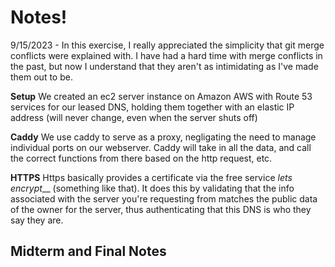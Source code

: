 # Notes!
9/15/2023 - In this exercise, I really appreciated the simplicity that git merge conflicts were explained with. I have had a hard time with merge conflicts in the past, but now I understand that they aren't as intimidating as I've made them out to be.

**Setup**
We created an ec2 server instance on Amazon AWS with Route 53 services for our leased DNS, holding them together with an elastic IP address (will never change, even when the server shuts off)

**Caddy**
We use caddy to serve as a proxy, negligating the need to manage individual ports on our webserver. Caddy will take in all the data, and call the correct functions from there based on the http request, etc.

**HTTPS**
Https basically provides a certificate via the free service _lets encrypt___ (something like that). It does this by validating that the info associated with the server you're requesting from matches the public data of the owner for the server, thus authenticating that this DNS is who they say they are.



## Midterm and Final Notes
